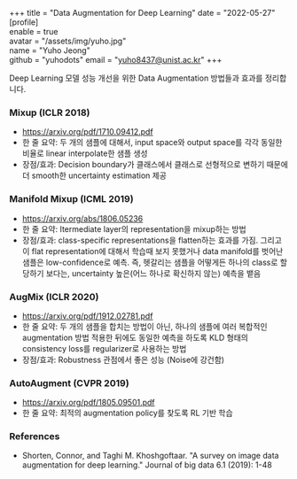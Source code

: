 +++
title = "Data Augmentation for Deep Learning"
date = "2022-05-27"
[profile]  
	enable = true  
	avatar = "/assets/img/yuho.jpg"  
	name = "Yuho Jeong"  
	github = "yuhodots"
	email = "yuho8437@unist.ac.kr"
+++

Deep Learning 모델 성능 개선을 위한 Data Augmentation 방법들과 효과를 정리합니다.

<!--more-->

### Mixup (ICLR 2018)

- https://arxiv.org/pdf/1710.09412.pdf
- 한 줄 요약: 두 개의 샘플에 대해서, input space와 output space를 각각 동일한 비율로 linear interpolate한 샘플 생성
- 장점/효과: Decision boundary가 클래스에서 클래스로 선형적으로 변하기 때문에 더 smooth한 uncertainty estimation 제공

### Manifold Mixup (ICML 2019)

- https://arxiv.org/abs/1806.05236
- 한 줄 요약: Itermediate layer의 representation을 mixup하는 방법
- 장점/효과: class-specific representations을 flatten하는 효과를 가짐. 그리고 이 flat representation에 대해서 학습때 보지 못했거나 data manifold를 벗어난 샘플은 low-confidence로 예측. 즉, 헷갈리는 샘플을 어떻게든 하나의 class로 할당하기 보다는, uncertainty 높은(어느 하나로 확신하지 않는) 예측을 뱉음

### AugMix (ICLR 2020)

- https://arxiv.org/pdf/1912.02781.pdf
- 한 줄 요약: 두 개의 샘플을 합치는 방법이 아닌, 하나의 샘플에 여러 복합적인 augmentation 방법 적용한 뒤에도 동일한 예측을 하도록 KLD 형태의 consistency loss를 regularizer로 사용하는 방법
- 장점/효과: Robustness 관점에서 좋은 성능 (Noise에 강건함)

### AutoAugment (CVPR 2019)

- https://arxiv.org/pdf/1805.09501.pdf
- 한 줄 요약: 최적의 augmentation policy를 찾도록 RL 기반 학습

### References

- Shorten, Connor, and Taghi M. Khoshgoftaar. "A survey on image data augmentation for deep learning." Journal of big data 6.1 (2019): 1-48
